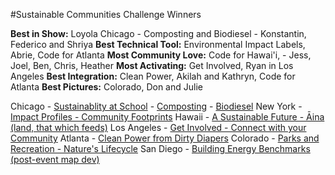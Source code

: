 #Sustainable Communities Challenge Winners

**Best in Show:** Loyola Chicago - Composting and Biodiesel -  Konstantin, Federico and Shriya
**Best Technical Tool:** Environmental Impact Labels, Abrie, Code for Atlanta
**Most Community Love:** Code for Hawai'i,  - Jess, Joel, Ben, Chris, Heather
**Most Activating:** Get Involved, Ryan in Los Angeles
**Best Integration:** Clean Power, Akilah and Kathryn, Code for Atlanta
**Best Pictures:** Colorado, Don and Julie

Chicago - [Sustainablity at School](/apps/school) - [Composting](/apps/composting) - [Biodiesel](/apps/biodiesel)
New York - [Impact Profiles - Community Footprints](/apps/impact)
Hawaii - [A Sustainable Future - Āina (land, that which feeds)](https://www.codeforhawaii.org/apps/base/)
Los Angeles - [Get Involved - Connect with your Community](/apps/get-involved)
Atlanta - [Clean Power from Dirty Diapers](/apps/cleanpower)
Colorado - [Parks and Recreation - Nature's Lifecycle](/apps/land)
San Diego - [Building Energy Benchmarks (post-event map dev)](/apps/benchmarks)

<!--
[Register for the 2022 Challenge](registration/)
-->